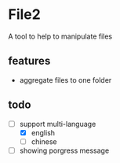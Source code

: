 # File2

A tool to help to manipulate files

## features
* aggregate files to one folder

## todo

* [ ] support multi-language
  * [x] english
  * [ ] chinese
* [ ] showing porgress message
